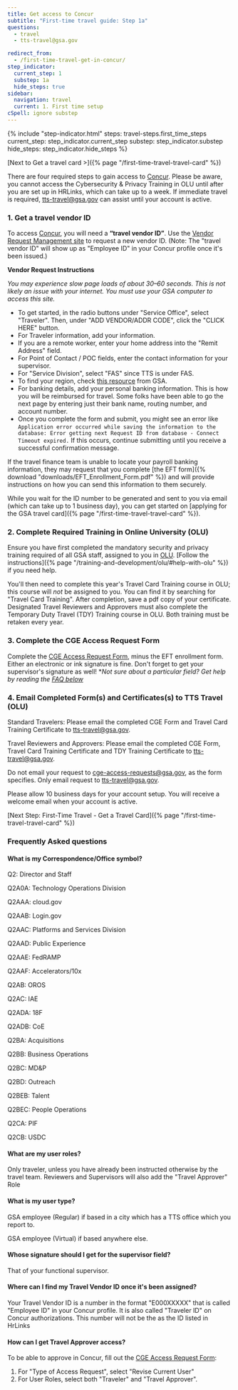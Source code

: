 ```yaml
---
title: Get access to Concur
subtitle: "First-time travel guide: Step 1a"
questions:
  - travel
  - tts-travel@gsa.gov

redirect_from:
  - /first-time-travel-get-in-concur/
step_indicator:
  current_step: 1
  substep: 1a
  hide_steps: true
sidebar:
  navigation: travel
  current: 1. First time setup
cSpell: ignore substep
---
```


{% include "step-indicator.html"
steps: travel-steps.first_time_steps
current_step: step_indicator.current_step
substep: step_indicator.substep
hide_steps: step_indicator.hide_steps %}

[Next to Get a travel card >]({% page "/first-time-travel-travel-card" %})

There are four required steps to gain access to
[Concur](https://travel.gsa.gov/). Please be aware, you cannot access the
Cybersecurity & Privacy Training in OLU until after you are set up in HRLinks,
which can take up to a week. If immediate travel is required,
[tts-travel@gsa.gov](mailto:tts-travel@gsa.gov) can assist until your account is
active.

### 1. Get a travel vendor ID

To access [Concur](https://travel.gsa.gov/), you will need a **“travel vendor
ID”**. Use the
[Vendor Request Management site](https://finance.ocfo.gsa.gov/VendorRequest/co/Stepd.aspx)
to request a new vendor ID. (Note: The "travel vendor ID" will show up as "Employee ID" in
your Concur profile once it's been issued.)

**Vendor Request Instructions**

_You may experience slow page loads of about 30–60 seconds. This is not likely
an issue with your internet. You must use your GSA computer to access this site._

- To get started, in the radio buttons under "Service Office", select
  "Traveler". Then, under "ADD VENDOR/ADDR CODE", click the "CLICK HERE" button.
- For Traveler information, add your information.
- If you are a remote worker, enter your home address into the "Remit Address" field.
- For Point of Contact / POC fields, enter the contact information for your
  supervisor.
- For "Service Division", select "FAS" since TTS is under FAS.
- To find your region, check [this resource](https://www.gsa.gov/about-us/gsa-regions) from GSA.
- For banking details, add your personal banking information. This is how you will be reimbursed for travel. Some folks have been able to go the next page by entering just their bank name, routing number, and account number.
- Once you complete the form and submit, you might see an error like
  `Application error occurred while saving the information to the database: Error getting next Request ID from database - Connect Timeout expired.`
  If this occurs, continue submitting until you receive a successful
  confirmation message.

If the travel finance team is unable to locate your payroll banking information,
they may request that you complete [the EFT form]({% download "downloads/EFT_Enrollment_Form.pdf" %}) and will provide
instructions on how you can send this information to them securely.

While you wait for the ID number to be generated and sent to you via email
(which can take up to 1 business day), you can get started on [applying for the
GSA travel card]({% page "/first-time-travel-travel-card" %}).

### 2. Complete Required Training in Online University (OLU)

Ensure you have first completed the mandatory security and privacy training required
of all GSA staff, assigned to you in [OLU](https://insite.gsa.gov/#:~:text=IT%20Support%20Request-,Online%20University,-Pegasys). [Follow the instructions]({% page "/training-and-development/olu/#help-with-olu" %})
if you need help. 

You'll then need to complete this year's Travel Card Training course in OLU; this course will _not_ be assigned to you. You can find it by searching for "Travel Card Training". After completion, save a pdf copy of your certificate. Designated Travel Reviewers and Approvers must also complete the Temporary Duty Travel (TDY) Training course in OLU. Both training must be retaken every year.

### 3. Complete the CGE Access Request Form

Complete the [CGE Access Request Form][cgeform], minus the EFT enrollment form.
Either an electronic or ink signature is fine. Don't forget to get your
supervisor's signature as well! \*_Not sure about a particular field? Get help
by reading the_ _[FAQ below](#frequently-asked-questions)_

### 4. Email Completed Form(s) and Certificates(s) to TTS Travel (OLU)

Standard Travelers: Please email the completed CGE Form and Travel Card Training Certificate to tts-travel@gsa.gov. 

Travel Reviewers and Approvers: Please email the completed CGE Form, Travel Card Training Certificate and TDY Training Certificate to tts-travel@gsa.gov.

Do not email your request to cge-access-requests@gsa.gov, as the form specifies. Only email request to tts-travel@gsa.gov.

Please allow 10 business days for your account setup. You will receive a welcome email when your account is active. 

[Next Step: First-Time Travel - Get a Travel
Card]({% page "/first-time-travel-travel-card" %})

### Frequently Asked questions

#### What is my Correspondence/Office symbol?

Q2:	Director and Staff

Q2A0A:	Technology Operations Division

Q2AAA:	cloud.gov

Q2AAB:	Login.gov

Q2AAC:	Platforms and Services Division

Q2AAD:	Public Experience

Q2AAE:	FedRAMP

Q2AAF:	Accelerators/10x

Q2AB:	OROS

Q2AC:	IAE

Q2ADA:	18F

Q2ADB:	CoE

Q2BA:	Acquisitions

Q2BB:	Business Operations

Q2BC:	MD&P

Q2BD:	Outreach

Q2BEB:	Talent

Q2BEC:	People Operations

Q2CA:	PIF

Q2CB:	USDC

#### What are my user roles?

Only traveler, unless you have already been instructed otherwise by the travel
team. Reviewers and Supervisors will also add the "Travel Approver" Role

#### What is my user type?

GSA employee (Regular) if based in a city which has a TTS office which you
report to.

GSA employee (Virtual) if based anywhere else.

#### Whose signature should I get for the supervisor field?

That of your functional supervisor.

#### Where can I find my Travel Vendor ID once it's been assigned?

Your Travel Vendor ID is a number in the format "E000XXXXX" that is called
"Employee ID" in your Concur profile. It is also called "Traveler ID" on Concur
authorizations. This number will not be the as the ID listed in HrLinks

#### How can I get Travel Approver access?

To be able to approve in Concur, fill out the [CGE Access Request
Form][cgeform]:

1. For "Type of Access Request", select "Revise Current User"
2. For User Roles, select both "Traveler" and "Travel Approver".

[cgeform]:
  https://www.gsa.gov/forms-library/concur-government-edition-cge-access-request
